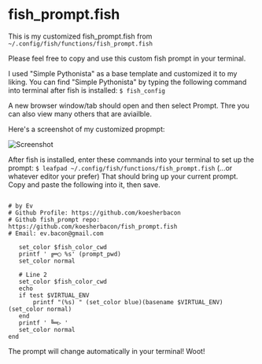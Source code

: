 # fish_prompt.fish
This is my customized fish_prompt.fish from `~/.config/fish/functions/fish_prompt.fish`

Please feel free to copy and use this custom fish prompt in your terminal.

I used "Simple Pythonista" as a base template and customized it to my liking.  You can find "Simple Pythonista" by typing the following command into terminal after fish is installed:
```$ fish_config```

A new browser window/tab should open and then select Prompt.  Thre you can also view many others that are aviailble.

Here's a screenshot of my customized propmpt:

![Screenshot](https://s32.postimg.org/pubao326t/Screenshot_at_2016_05_02_20_11_37.png)

After fish is installed, enter these commands into your terminal to set up the prompt:
```$ leafpad ~/.config/fish/functions/fish_prompt.fish```
     (...or whatever editor your prefer)
That should bring up your current prompt.  Copy and paste the following into it, then save.  
```function fish_prompt

# by Ev 
# Github Profile: https://github.com/koesherbacon
# Github fish_prompt repo: https://github.com/koesherbacon/fish_prompt.fish
# Email: ev.bacon@gmail.com

   set_color $fish_color_cwd
   printf ' ╔═◯ %s' (prompt_pwd)
   set_color normal

   # Line 2
   set_color $fish_color_cwd
   echo
   if test $VIRTUAL_ENV
       printf "(%s) " (set_color blue)(basename $VIRTUAL_ENV)(set_color normal)
   end
   printf ' ╚═▷ '
   set_color normal
end
```

The prompt will change automatically in your terminal!  Woot!
